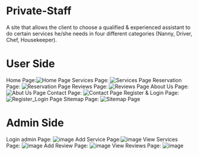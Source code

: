 # Private-Staff
A site that allows the client to choose a qualified &amp; experienced assistant to do  certain services he/she needs in four different categories (Nanny, Driver, Chef,  Housekeeper).

# User Side
Home Page:![Home Page](https://github.com/linaii/Private-Staff/assets/104179292/1952a34d-89e9-4434-8740-544695571574)
Services Page: ![Services Page](https://github.com/linaii/Private-Staff/assets/104179292/19828b61-5d1d-47b5-82eb-16cb04a5fef5)
Reservation Page:  ![Reservation Page](https://github.com/linaii/Private-Staff/assets/104179292/829d40d7-fb02-404d-b142-6834581fb676)
Reviews Page: ![Reviews Page](https://github.com/linaii/Private-Staff/assets/104179292/4d9a0a2f-215d-4e3a-a860-e08f26882cbf)
About Us Page: ![Abut Us Page](https://github.com/linaii/Private-Staff/assets/104179292/ce864409-82a3-4012-97e2-0bd3e64896df)
Contact Page: ![Contact Page](https://github.com/linaii/Private-Staff/assets/104179292/3c06abf3-96f8-4a82-ad07-ff5ebb3726cf)
Register & Login Page: ![Register_Login Page](https://github.com/linaii/Private-Staff/assets/104179292/5f3ef63b-8f9e-46c7-8d65-544f085d0985)
Sitemap Page: ![Sitemap Page](https://github.com/linaii/Private-Staff/assets/104179292/9165a1a3-90b0-4589-8430-144664b1f6b9)

# Admin Side
 Login admin Page: ![image](https://github.com/linaii/Private-Staff/assets/104179292/ca19438e-2295-4384-b242-1b7e7cdbd4fd)
 Add Service Page:![image](https://github.com/linaii/Private-Staff/assets/104179292/cb9085a4-0889-489f-8ad6-7e8aec9871af)
 View Services Page: ![image](https://github.com/linaii/Private-Staff/assets/104179292/03441133-3352-4fb8-8b19-5d2fe5fe39f0)
 Add Review Page: ![image](https://github.com/linaii/Private-Staff/assets/104179292/2420e8c6-4c5b-4e15-b19c-691bf728e932)
 View Reviews Page: ![image](https://github.com/linaii/Private-Staff/assets/104179292/e26fcbde-5320-48d5-85d2-f68f6e7c1711)

